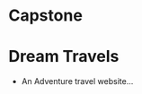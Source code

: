 # Capstone
# Dream Travels
- An Adventure travel website...
<!-- adventures pending, adventures completed ,recent adventures, all users-->
